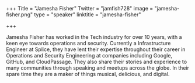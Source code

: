 +++
Title = "Jamesha Fisher"
Twitter = "jamfish728"
image = "jamesha-fisher.png"
type = "speaker"
linktitle = "jamesha-fisher"

+++

Jamesha Fisher has worked in the Tech industry for over 10 years, with a keen eye towards operations and security. Currently a Infrastructure Engineer at Splice, they have lent their expertise throughout their career in Operations and Security Engineering at companies including Google, GitHub, and CloudPassage. They also share their stories and experience to many communities through speaking and meetups across the globe. In their spare time they are a maker of things musical, delicious, and digital.
